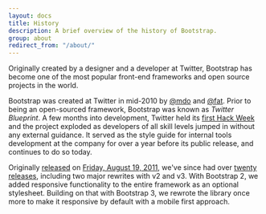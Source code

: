 ```yaml
---
layout: docs
title: History
description: A brief overview of the history of Bootstrap.
group: about
redirect_from: "/about/"
---
```


Originally created by a designer and a developer at Twitter, Bootstrap has become one of the most popular front-end frameworks and open source projects in the world.

Bootstrap was created at Twitter in mid-2010 by [@mdo](https://twitter.com/mdo) and [@fat](https://twitter.com/fat). Prior to being an open-sourced framework, Bootstrap was known as _Twitter Blueprint_. A few months into development, Twitter held its [first Hack Week](https://blog.twitter.com/2010/hack-week) and the project exploded as developers of all skill levels jumped in without any external guidance. It served as the style guide for internal tools development at the company for over a year before its public release, and continues to do so today.

Originally [released](https://blog.twitter.com/2011/bootstrap-from-twitter) on [<time datetime="2011-08-19 11:25">Friday, August 19, 2011</time>](https://twitter.com/mdo/statuses/104620039650557952), we've since had over [twenty releases](https://github.com/twbs/bootstrap/releases), including two major rewrites with v2 and v3. With Bootstrap 2, we added responsive functionality to the entire framework as an optional stylesheet. Building on that with Bootstrap 3, we rewrote the library once more to make it responsive by default with a mobile first approach.

